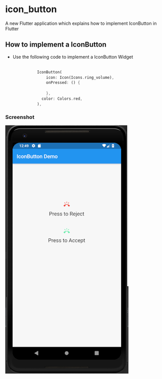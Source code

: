 # icon_button

A new Flutter application which explains how to implement IconButton in Flutter

## How to implement a IconButton

- Use the following code to implement a IconButton Widget

```dart

              IconButton(
                  icon: Icon(Icons.ring_volume),
                  onPressed: () {

                  },
                color: Colors.red,
              ),

```

### Screenshot

![](./screenshot/screen.png)
